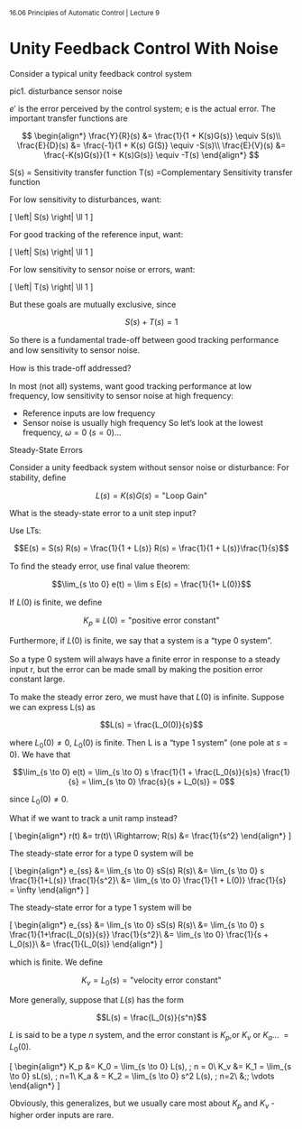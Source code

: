 <sup>﻿16.06 Principles of Automatic Control | Lecture 9</sup>

# Unity Feedback Control With Noise

Consider a typical unity feedback control system

pic1.
disturbance
sensor noise

$e'$  is the error perceived by the control system; e is the actual
error.  The important transfer functions  are

$$
\begin{align*}
\frac{Y}{R}(s) &= \frac{1}{1 + K(s)G(s)} \equiv S(s)\\
\frac{E}{D}(s) &= \frac{-1}{1 + K(s) G(S)} \equiv -S(s)\\
\frac{E}{V}(s) &= \frac{-K(s)G(s)}{1 + K(s)G(s)} \equiv -T(s)
\end{align*}
$$

S(s) = Sensitivity transfer function
T(s) =Complementary Sensitivity transfer function

For low sensitivity to disturbances, want:

\[
\left| S(s) \right| \ll 1
\]

For good tracking of the reference input, want:

\[
\left| S(s) \right| \ll 1
\]

For low sensitivity to sensor noise or errors, want:

\[
\left| T(s) \right| \ll 1
\]

But these goals are mutually exclusive, since

$$ S(s) + T(s) =  1$$

So there is a fundamental trade-oﬀ between good tracking performance and low sensitivity to sensor noise.

How is this trade-oﬀ addressed?

In most (not all) systems, want good tracking performance at low frequency, low sensitivity to sensor noise at high frequency:
-	Reference inputs are low frequency
-	Sensor noise is usually high frequency
So let’s look at the lowest frequency, $\omega = 0$  $(s = 0)\dots$

Steady-State Errors

Consider a unity feedback system without sensor noise or disturbance:
For stability, deﬁne

$$L(s) = K(s) G(s) = \text{"Loop Gain"}$$

What is the steady-state error to a unit step input?

Use LTs:

$$E(s) = S(s) R(s) = \frac{1}{1 + L(s)} R(s) = \frac{1}{1 + L(s)}\frac{1}{s}$$

To ﬁnd the steady error, use ﬁnal value theorem:

$$\lim_{s \to 0} e(t) = \lim s E(s) = \frac{1}{1+ L(0)}$$

If $L(0)$ is ﬁnite, we deﬁne

$$K_p \equiv L(0) = \text{"positive error constant"}$$

Furthermore, if $L(0)$ is ﬁnite, we say that a system is a “type 0 system”.

So a type 0 system will always have a ﬁnite error in response to a steady input r, but the
error can be made small by making the position error constant large.

To make the steady error zero, we must have that $L(0)$ is inﬁnite. Suppose we can express L(s) as

$$L(s) = \frac{L_0(0)}{s}$$

where $L_0(0) \ne 0$, $L_0(0)$ is ﬁnite. Then L is a “type 1 system” (one pole at $s = 0$). We have that

$$\lim_{s \to 0} e(t) = \lim_{s \to 0} s \frac{1}{1 + \frac{L_0(s)}{s}s} \frac{1}{s} = \lim_{s \to 0} \frac{s}{s + L_0(s)} = 0$$

since $L_0(0) \ne 0$.

What if we want to track a unit ramp instead?

\[
\begin{align*}
r(t) &= tr(t)\\
\Rightarrow\; R(s) &= \frac{1}{s^2}
\end{align*}
\]

The steady-state error for a type 0 system will be

\[
\begin{align*}
e_{ss} &= \lim_{s \to 0} sS(s) R(s)\\
&= \lim_{s \to 0} s \frac{1}{1+L(s)} \frac{1}{s^2}\\
&= \lim_{s \to 0} \frac{1}{1 + L(0)} \frac{1}{s} = \infty
\end{align*}
\]

The steady-state error for a type 1 system will be

\[
\begin{align*}
e_{ss} &= \lim_{s \to 0} sS(s) R(s)\\
&= \lim_{s \to 0} s \frac{1}{1+\frac{L_0(s)}{s}} \frac{1}{s^2}\\
&= \lim_{s \to 0} \frac{1}{s + L_0(s)}\\
&= \frac{1}{L_0(s)}
\end{align*}
\]

which is ﬁnite.  We deﬁne

$$K_v = L_0(s) = \text{"velocity error constant"}$$

More generally, suppose that $L(s)$ has the form

$$L(s) = \frac{L_0(s)}{s^n}$$

$L$ is said to be a type $n$ system, and the error constant is $K_p$,or $K_v$  or $K_a\dots\; = L_0(0)$.

\[
\begin{align*}
K_p &= K_0 = \lim_{s \to 0} L(s), \; n = 0\\
K_v &= K_1 = \lim_{s \to 0} sL(s), \; n=1\\
K_a & = K_2 = \lim_{s \to 0} s^2 L(s), \; n=2\\
&\;\; \vdots
\end{align*}
\]

Obviously, this generalizes, but we usually care most about $K_p$ and $K_v$ - higher order inputs are rare.

